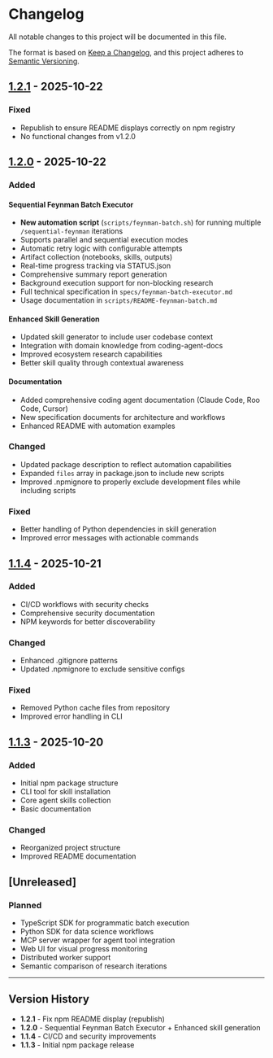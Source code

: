 # Changelog

All notable changes to this project will be documented in this file.

The format is based on [Keep a Changelog](https://keepachangelog.com/en/1.0.0/),
and this project adheres to [Semantic Versioning](https://semver.org/spec/v2.0.0.html).

## [1.2.1] - 2025-10-22

### Fixed
- Republish to ensure README displays correctly on npm registry
- No functional changes from v1.2.0

## [1.2.0] - 2025-10-22

### Added

#### Sequential Feynman Batch Executor
- **New automation script** (`scripts/feynman-batch.sh`) for running multiple `/sequential-feynman` iterations
- Supports parallel and sequential execution modes
- Automatic retry logic with configurable attempts
- Artifact collection (notebooks, skills, outputs)
- Real-time progress tracking via STATUS.json
- Comprehensive summary report generation
- Background execution support for non-blocking research
- Full technical specification in `specs/feynman-batch-executor.md`
- Usage documentation in `scripts/README-feynman-batch.md`

#### Enhanced Skill Generation
- Updated skill generator to include user codebase context
- Integration with domain knowledge from coding-agent-docs
- Improved ecosystem research capabilities
- Better skill quality through contextual awareness

#### Documentation
- Added comprehensive coding agent documentation (Claude Code, Roo Code, Cursor)
- New specification documents for architecture and workflows
- Enhanced README with automation examples

### Changed
- Updated package description to reflect automation capabilities
- Expanded `files` array in package.json to include new scripts
- Improved .npmignore to properly exclude development files while including scripts

### Fixed
- Better handling of Python dependencies in skill generation
- Improved error messages with actionable commands

## [1.1.4] - 2025-10-21

### Added
- CI/CD workflows with security checks
- Comprehensive security documentation
- NPM keywords for better discoverability

### Changed
- Enhanced .gitignore patterns
- Updated .npmignore to exclude sensitive configs

### Fixed
- Removed Python cache files from repository
- Improved error handling in CLI

## [1.1.3] - 2025-10-20

### Added
- Initial npm package structure
- CLI tool for skill installation
- Core agent skills collection
- Basic documentation

### Changed
- Reorganized project structure
- Improved README documentation

## [Unreleased]

### Planned
- TypeScript SDK for programmatic batch execution
- Python SDK for data science workflows
- MCP server wrapper for agent tool integration
- Web UI for visual progress monitoring
- Distributed worker support
- Semantic comparison of research iterations

---

## Version History

- **1.2.1** - Fix npm README display (republish)
- **1.2.0** - Sequential Feynman Batch Executor + Enhanced skill generation
- **1.1.4** - CI/CD and security improvements
- **1.1.3** - Initial npm package release

[1.2.1]: https://github.com/Kastalien-Research/rooskills/compare/v1.2.0...v1.2.1
[1.2.0]: https://github.com/Kastalien-Research/rooskills/compare/v1.1.4...v1.2.0
[1.1.4]: https://github.com/Kastalien-Research/rooskills/compare/v1.1.3...v1.1.4
[1.1.3]: https://github.com/Kastalien-Research/rooskills/releases/tag/v1.1.3
